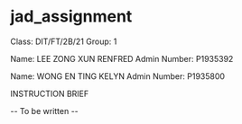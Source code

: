 # jad_assignment

Class: DIT/FT/2B/21
Group: 1

Name: LEE ZONG XUN RENFRED
Admin Number: P1935392 

Name: WONG EN TING KELYN
Admin Number: P1935800

INSTRUCTION BRIEF

-- To be written --